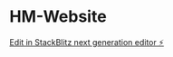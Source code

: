 # HM-Website

[Edit in StackBlitz next generation editor ⚡️](https://stackblitz.com/~/github.com/Coldslicer/HM-Website)